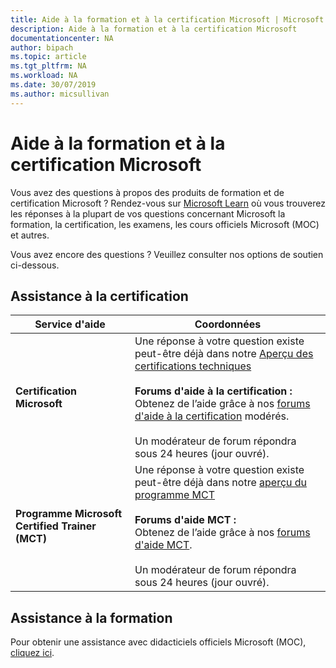 ```yaml
---
title: Aide à la formation et à la certification Microsoft | Microsoft Docs
description: Aide à la formation et à la certification Microsoft
documentationcenter: NA
author: bipach
ms.topic: article
ms.tgt_pltfrm: NA
ms.workload: NA
ms.date: 30/07/2019
ms.author: micsullivan
---
```

# Aide à la formation et à la certification Microsoft

Vous avez des questions à propos des produits de formation et de certification Microsoft ? Rendez-vous sur [Microsoft Learn](/learn/certifications/) où vous trouverez les réponses à la plupart de vos questions concernant Microsoft la formation, la certification, les examens, les cours officiels Microsoft (MOC) et autres.

Vous avez encore des questions ? Veuillez consulter nos options de soutien ci-dessous.

## Assistance à la certification

| Service d'aide | Coordonnées |
| ------------- | --- |
| **Certification Microsoft** | Une réponse à votre question existe peut-être déjà dans notre [Aperçu des certifications techniques](https://www.microsoft.com/learning/certification-overview.aspx) <br/><br/> **Forums d'aide à la certification :** <br/>Obtenez de l’aide grâce à nos [forums d'aide à la certification](https://aka.ms/MCPForum) modérés. <br/><br/> Un modérateur de forum répondra sous 24 heures (jour ouvré). |
| **Programme Microsoft Certified Trainer (MCT)** | Une réponse à votre question existe peut-être déjà dans notre [aperçu du programme MCT](https://www.microsoft.com/learning/mct-certification.aspx)<br/><br/>  **Forums d'aide MCT :** <br/> Obtenez de l’aide grâce à nos [forums d'aide MCT](https://aka.ms/MCTForum).<br/><br/> Un modérateur de forum répondra sous 24 heures (jour ouvré). |

## Assistance à la formation

Pour obtenir une assistance avec didacticiels officiels Microsoft (MOC), [cliquez ici](https://docs.microsoft.com/learn/certifications/certification-and-training-help).